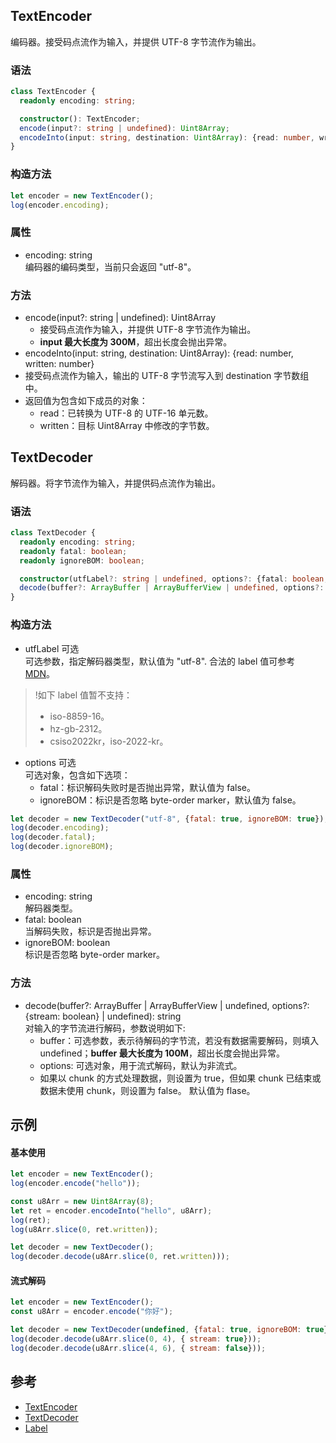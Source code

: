 ## TextEncoder
编码器。接受码点流作为输入，并提供 UTF-8 字节流作为输出。

### 语法

```typescript
class TextEncoder {
  readonly encoding: string;

  constructor(): TextEncoder;
  encode(input?: string | undefined): Uint8Array;
  encodeInto(input: string, destination: Uint8Array): {read: number, written: number};
}
```

### 构造方法

```js
let encoder = new TextEncoder();
log(encoder.encoding);
```

### 属性
- encoding:  string<br>编码器的编码类型，当前只会返回 "utf-8"。

### 方法
- encode(input?: string | undefined):  Uint8Array
  - 接受码点流作为输入，并提供 UTF-8 字节流作为输出。
  - **input 最大长度为 300M**，超出长度会抛出异常。
- encodeInto(input: string, destination: Uint8Array):  {read: number, written: number}
 - 接受码点流作为输入，输出的 UTF-8 字节流写入到 destination 字节数组中。
 - 返回值为包含如下成员的对象：
    - read：已转换为 UTF-8 的 UTF-16 单元数。
    - written：目标 Uint8Array 中修改的字节数。

## TextDecoder
解码器。将字节流作为输入，并提供码点流作为输出。

### 语法
```typescript
class TextDecoder {
  readonly encoding: string;
  readonly fatal: boolean;
  readonly ignoreBOM: boolean;

  constructor(utfLabel?: string | undefined, options?: {fatal: boolean, ignoreBOM: boolean} | undefined): TextEncoder;
  decode(buffer?: ArrayBuffer | ArrayBufferView | undefined, options?: {stream: boolean} | undefined): string;
}
```

### 构造方法
- utfLabel 可选<br>可选参数，指定解码器类型，默认值为 "utf-8". 合法的 label 值可参考 [MDN](https://developer.mozilla.org/en-US/docs/Web/API/Encoding_API/Encodings)。
>!如下 label 值暂不支持：
>- iso-8859-16。
>- hz-gb-2312。
>- csiso2022kr，iso-2022-kr。
- options 可选<br>可选对象，包含如下选项：<br>
  - fatal：标识解码失败时是否抛出异常，默认值为 false。
  - ignoreBOM：标识是否忽略 byte-order marker，默认值为 false。

```js
let decoder = new TextDecoder("utf-8", {fatal: true, ignoreBOM: true});
log(decoder.encoding);
log(decoder.fatal);
log(decoder.ignoreBOM);
```

### 属性
- encoding:  string<br>解码器类型。
- fatal:  boolean<br>当解码失败，标识是否抛出异常。
- ignoreBOM:  boolean<br>标识是否忽略 byte-order marker。

### 方法
- decode(buffer?: ArrayBuffer | ArrayBufferView | undefined, options?: {stream: boolean} | undefined):  string<br>对输入的字节流进行解码，参数说明如下:<br>
  - buffer：可选参数，表示待解码的字节流，若没有数据需要解码，则填入 undefined；**buffer 最大长度为 100M**，超出长度会抛出异常。<br>
  - options: 可选对象，用于流式解码，默认为非流式。<br>
  - 如果以 chunk 的方式处理数据，则设置为 true，但如果 chunk 已结束或数据未使用 chunk，则设置为 false。 默认值为 flase。

## 示例
#### 基本使用
```js
let encoder = new TextEncoder();
log(encoder.encode("hello"));

const u8Arr = new Uint8Array(8);
let ret = encoder.encodeInto("hello", u8Arr);
log(ret);
log(u8Arr.slice(0, ret.written));

let decoder = new TextDecoder();
log(decoder.decode(u8Arr.slice(0, ret.written)));
```
#### 流式解码
```js
let encoder = new TextEncoder();
const u8Arr = encoder.encode("你好");

let decoder = new TextDecoder(undefined, {fatal: true, ignoreBOM: true});
log(decoder.decode(u8Arr.slice(0, 4), { stream: true}));
log(decoder.decode(u8Arr.slice(4, 6), { stream: false}));
```

## 参考
* [TextEncoder](https://developer.mozilla.org/en-US/docs/Web/API/TextEncoder)
* [TextDecoder](https://developer.mozilla.org/en-US/docs/Web/API/TextDecoder)
* [Label](https://developer.mozilla.org/en-US/docs/Web/API/Encoding_API/Encodings)
